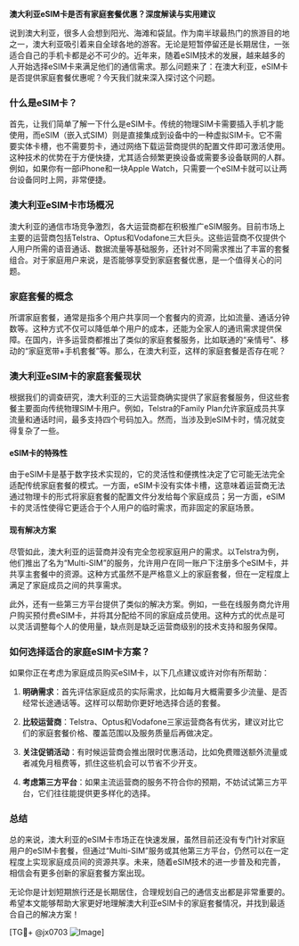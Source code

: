 **澳大利亚eSIM卡是否有家庭套餐优惠？深度解读与实用建议**

说到澳大利亚，很多人会想到阳光、海滩和袋鼠。作为南半球最热门的旅游目的地之一，澳大利亚吸引着来自全球各地的游客。无论是短暂停留还是长期居住，一张适合自己的手机卡都是必不可少的。近年来，随着eSIM技术的发展，越来越多的人开始选择eSIM卡来满足他们的通信需求。那么问题来了：在澳大利亚，eSIM卡是否提供家庭套餐优惠呢？今天我们就来深入探讨这个问题。

### 什么是eSIM卡？

首先，让我们简单了解一下什么是eSIM卡。传统的物理SIM卡需要插入手机才能使用，而eSIM（嵌入式SIM）则是直接集成到设备中的一种虚拟SIM卡。它不需要实体卡槽，也不需要剪卡，通过网络下载运营商提供的配置文件即可激活使用。这种技术的优势在于方便快捷，尤其适合频繁更换设备或需要多设备联网的人群。例如，如果你有一部iPhone和一块Apple Watch，只需要一个eSIM卡就可以让两台设备同时上网，非常便捷。

### 澳大利亚eSIM卡市场概况

澳大利亚的通信市场竞争激烈，各大运营商都在积极推广eSIM服务。目前市场上主要的运营商包括Telstra、Optus和Vodafone三大巨头。这些运营商不仅提供个人用户所需的语音通话、数据流量等基础服务，还针对不同需求推出了丰富的套餐组合。对于家庭用户来说，是否能够享受到家庭套餐优惠，是一个值得关心的问题。

### 家庭套餐的概念

所谓家庭套餐，通常是指多个用户共享同一个套餐内的资源，比如流量、通话分钟数等。这种方式不仅可以降低单个用户的成本，还能为全家人的通讯需求提供保障。在国内，许多运营商都推出了类似的家庭套餐服务，比如联通的“亲情号”、移动的“家庭宽带+手机套餐”等。那么，在澳大利亚，这样的家庭套餐是否存在呢？

### 澳大利亚eSIM卡的家庭套餐现状

根据我们的调查研究，澳大利亚的三大运营商确实提供了家庭套餐服务，但这些套餐主要面向传统物理SIM卡用户。例如，Telstra的Family Plan允许家庭成员共享流量和通话时间，最多支持四个号码加入。然而，当涉及到eSIM卡时，情况就变得复杂了一些。

#### eSIM卡的特殊性

由于eSIM卡是基于数字技术实现的，它的灵活性和便携性决定了它可能无法完全适配传统家庭套餐的模式。一方面，eSIM卡没有实体卡槽，这意味着运营商无法通过物理卡的形式将家庭套餐的配置文件分发给每个家庭成员；另一方面，eSIM卡的灵活性使得它更适合于个人用户的临时需求，而非固定的家庭场景。

#### 现有解决方案

尽管如此，澳大利亚的运营商并没有完全忽视家庭用户的需求。以Telstra为例，他们推出了名为“Multi-SIM”的服务，允许用户在同一账户下注册多个eSIM卡，并共享主套餐中的资源。这种方式虽然不是严格意义上的家庭套餐，但在一定程度上满足了家庭成员之间的共享需求。

此外，还有一些第三方平台提供了类似的解决方案。例如，一些在线服务商允许用户购买预付费eSIM卡，并将其分配给不同的家庭成员使用。这种方式的优点是可以灵活调整每个人的使用量，缺点则是缺乏运营商级别的技术支持和服务保障。

### 如何选择适合的家庭eSIM卡方案？

如果你正在考虑为家庭成员购买eSIM卡，以下几点建议或许对你有所帮助：

1. **明确需求**：首先评估家庭成员的实际需求，比如每月大概需要多少流量、是否经常长途通话等。这样可以帮助你更好地选择合适的套餐。
   
2. **比较运营商**：Telstra、Optus和Vodafone三家运营商各有优劣，建议对比它们的家庭套餐价格、覆盖范围以及服务质量后再做决定。

3. **关注促销活动**：有时候运营商会推出限时优惠活动，比如免费赠送额外流量或者减免月租费等，抓住这些机会可以节省不少开支。

4. **考虑第三方平台**：如果主流运营商的服务不符合你的预期，不妨试试第三方平台，它们往往能提供更多样化的选择。

### 总结

总的来说，澳大利亚的eSIM卡市场正在快速发展，虽然目前还没有专门针对家庭用户的eSIM卡套餐，但通过“Multi-SIM”服务或其他第三方平台，仍然可以在一定程度上实现家庭成员间的资源共享。未来，随着eSIM技术的进一步普及和完善，相信会有更多创新的家庭套餐方案出现。

无论你是计划短期旅行还是长期居住，合理规划自己的通信支出都是非常重要的。希望本文能够帮助大家更好地理解澳大利亚eSIM卡的家庭套餐情况，并找到最适合自己的解决方案！

[TG💪+ @jx0703 ![Image](https://github.com/user-attachments/assets/dbca1d08-cadb-493c-b0ec-ad6f7a83f270)]
